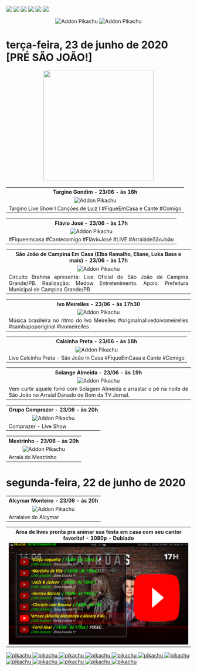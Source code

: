 <!--Copias não serão toleradas-->

 [![](https://tinyurl.com/ydcxhx7f)](http://bit.ly/repokachu) [![](https://tinyurl.com/ybaflaxt)](https://vkodi.net/repo/) [![](https://tinyurl.com/ybcutyjq)](http://bit.ly/zipikachu) [![](https://tinyurl.com/yckqgysp)](https://linktr.ee/addonpikachu) [![](https://tinyurl.com/ybja3588)](https://tinyurl.com/grupopikachu) [![](https://tinyurl.com/y83so6xr)](https://t.me/addonpikachu)  
 <div align="center"><img src="https://tinyurl.com/ydahh4kf" alt="Addon Pikachu"> <img src="https://tinyurl.com/y86yjky9" alt="Addon Pikachu"></div>
 
# terça-feira, 23 de junho de 2020 [PRÉ SÃO JOÃO!]

<div align="center"><img src="https://media.giphy.com/media/Mx2gWJLiib3he/giphy.gif alt="Addon Pikachu" width="300" height="300"></div>
 
<table style="width:100%"><tr><th><center><b> Targino Gondim - 23/06 - às 16h </b></center></th></tr>
<tr><td><div align="center"><img src="http://i.ytimg.com/vi/NbYDNHFp15k/maxresdefault.jpg" alt="Addon Pikachu"></div></td></tr>
<tr><td align="justify">Targino Live Show I Canções de Luiz I #FiqueEmCasa e Cante #Comigo</td></tr>

<table style="width:100%"><tr><th><center><b> Flávio José - 23/06 - às 17h </b></center></th></tr>
<tr><td><div align="center"><img src="http://i.ytimg.com/vi/Y5bo0ZmmtZ8/maxresdefault.jpg" alt="Addon Pikachu"></div></td></tr>
<tr><td align="justify">#Fiqueemcasa #Cantecomigo #FlávioJosé #LIVE #ArraiádeSãoJoão</td></tr>

<table style="width:100%"><tr><th><center><b> São João de Campina Em Casa (Elba Ramalho, Eliane, Luka Bass e mais) - 23/06 - às 17h </b></center></th></tr>
<tr><td><div align="center"><img src="http://i.ytimg.com/vi/pmYs48yRNV0/maxresdefault.jpg" alt="Addon Pikachu"></div></td></tr>
<tr><td align="justify">Circuito Brahma apresenta: Live Oficial do São João de Campina Grande/PB. Realização: Medow Entretenimento. Apoio: Prefeitura Municipal de Campina Grande/PB</td></tr>

<table style="width:100%"><tr><th><center><b> Ivo Meirelles - 23/06 - às 17h30 </b></center></th></tr>
<tr><td><div align="center"><img src="http://i.ytimg.com/vi/B98BM6FUYwk/maxresdefault.jpg" alt="Addon Pikachu"></div></td></tr>
<tr><td align="justify">Música brasileira no rítmo do Ivo Meirelles #originalnalivedoivomeirelles #sambapoporiginal #ivomeirelles</td></tr>

<table style="width:100%"><tr><th><center><b> Calcinha Preta - 23/06 - às 18h </b></center></th></tr>
<tr><td><div align="center"><img src="http://i.ytimg.com/vi/FWP5MBKtj7w/maxresdefault.jpg" alt="Addon Pikachu"></div></td></tr>
<tr><td align="justify">Live Calcinha Preta - São João In Casa #FiqueEmCasa e Cante #Comigo</td></tr>

<table style="width:100%"><tr><th><center><b> Solange Almeida - 23/06 - às 19h </b></center></th></tr>
<tr><td><div align="center"><img src="http://i.ytimg.com/vi/BnXQXsDJAyI/maxresdefault.jpg" alt="Addon Pikachu"></div></td></tr>
<tr><td align="justify">Vem curtir aquele forró com Solagem Almeida e arrastar o pé na noite de São João no Arraial Danado de Bom da TV Jornal.</td></tr>

<table style="width:100%"><tr><th><center><b> Grupo Comprazer - 23/06 - às 20h </b></center></th></tr>
<tr><td><div align="center"><img src="http://i.ytimg.com/vi/4YNrrGDQufo/maxresdefault.jpg" alt="Addon Pikachu"></div></td></tr>
<tr><td align="justify">Comprazer - Live Show</td></tr>

<table style="width:100%"><tr><th><center><b> Mestrinho - 23/06 - às 20h </b></center></th></tr>
<tr><td><div align="center"><img src="http://i.ytimg.com/vi/BzmTC4WWs8g/maxresdefault.jpg" alt="Addon Pikachu"></div></td></tr>
<tr><td align="justify">Arraiá do Mestrinho</td></tr>

<table style="width:100%"><tr><th><center><b> Alcymar Monteiro - 23/06 - às 20h </b></center></th></tr>
<tr><td><div align="center"><img src="http://i.ytimg.com/vi/q6lft2Kw_bw/maxresdefault.jpg" alt="Addon Pikachu"></div></td></tr>
<tr><td align="justify">Arralaive do Alcymar</td></tr>


# segunda-feira, 22 de junho de 2020
<table style="width:100%"><tr><th><center><b> Area de lives pronta pra animar sua festa em casa com seu cantor favorito! - 1080p - Dublado </b></center></th></tr>
<tr><td><div align="center"><img src="https://raw.githubusercontent.com/novidadespikachu/btns/master/Imgs/Lives/Lives.png" alt="Addon Pikachu"></div></td></tr>
</table>

<a href="https://bit.ly/pikachufull">
<img src="https://tinyurl.com/y9zk36eq" alt="pikachu">
</a>
<a href="https://bit.ly/novidadedocs">
<img src="https://tinyurl.com/y9xs5l4t" alt="pikachu">
</a>
<a href="https://bit.ly/novidaDesenhos">
<img src="https://tinyurl.com/y73n4mmf" alt="pikachu">
</a>
<a href="https://bit.ly/novidadenovelas">
<img src="https://tinyurl.com/ybrg85o5" alt="pikachu">
</a>
<a href="https://bit.ly/novidadeinfantil">
<img src="https://tinyurl.com/y9pkjsed" alt="pikachu">
<a href="https://bit.ly/novidadesforno">
<img src="https://tinyurl.com/y8r3h7x2" alt="pikachu">
</a>
</a>
<a href="https://bit.ly/novidadeanimes">
<img src="https://tinyurl.com/y8tc5v56" alt="pikachu">
</a>
<a href="https://bit.ly/novidadeshows">
<img src="https://tinyurl.com/ybdjml82" alt="pikachu">
</a>
<a href="https://bit.ly/novidadeseries">
<img src="https://tinyurl.com/y8pbauft" alt="pikachu">
</a>
<a href="https://bit.ly/novidadesfilmes">
<img src="https://tinyurl.com/ydewsb4q" alt="pikachu">
</a>
<a href="https://bit.ly/novidadeTV">
<img src="https://tinyurl.com/ydbcnj3f" alt="pikachu">
</a>
<a href="https://bit.ly/pikachufull">
<img src="https://tinyurl.com/y72vpx8n" alt="pikachu">
</a>


<!--Copias não serão toleradas-->
